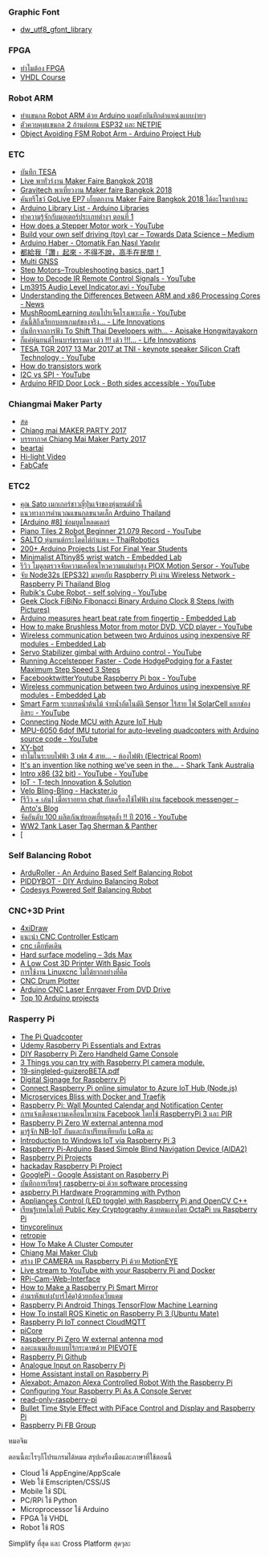 ### Graphic Font

- [dw_utf8_gfont_library](https://github.com/deaware/dw_utf8_gfont_library)

### FPGA
- [ทำไมต้อง FPGA](https://forfpgadesign.wordpress.com/2017/01/27/first-blog-post/)
- [VHDL Course](http://narong.ece.engr.tu.ac.th/vhdl/)

### Robot ARM
- [ทำแขนกล Robot ARM ด้วย Arduino แถมยังบันทึกตำแหน่งแบบง่ายๆ](https://eleceasy.com/t/robot-arm-arduino/72)
- [ตัวควบคุมแขนกล 2 ก้านต่อบน ESP32 และ NETPIE](https://dewninjathai.blogspot.com/2018/04/2-esp32-netpie.html)
- [Object Avoiding FSM Robot Arm - Arduino Project Hub](https://create.arduino.cc/projecthub/Marcos10Soares/object-avoiding-fsm-robot-arm-3f1296)

### ETC
- [บันทึก TESA](https://github.com/vsupacha/tensailab-public)
- [Live พาทัวร์งาน Maker Faire Bangkok 2018](https://www.facebook.com/khaosod/videos/2961834793833460/)
- [Gravitech พาเที่ยวงาน Maker faire Bangkok 2018](https://www.youtube.com/watch?v=h3W2HLtIN0Y)
- [คันทรีโชว์ GoLive EP7 เก็บตกงาน Maker Faire Bangkok 2018 ได้อะไรมาบ้างนะ](https://www.youtube.com/watch?v=AhiAY64K4sM)
- [Arduino Library List - Arduino Libraries](http://www.arduinolibraries.info/)
- [ทำความรู้จักกับมอเตอร์ประเภทต่างๆ ตอนที่ 1](https://www.facebook.com/watch/?v=900129106802745)
- [How does a Stepper Motor work - YouTube](https://www.youtube.com/watch?v=eyqwLiowZiU)
- [Build your own self driving (toy) car – Towards Data Science – Medium](https://towardsdatascience.com/build-your-own-self-driving-toy-car-ad00a6804b53)
- [Arduino Haber - Otomatik Fan Nasıl Yapılır](https://www.facebook.com/watch/?v=663836897139805)
- [都給我「讚」起來 - 不得不說，高手在民間！](https://www.facebook.com/watch/?v=595256844005922)
- [Multi GNSS](https://www.facebook.com/farm.walker/posts/1488016484541784)
- [Step Motors–Troubleshooting basics, part 1](https://www.designworldonline.com/step-motorstroubleshooting-basics-part-1/)
- [How to Decode IR Remote Control Signals - YouTube](https://www.youtube.com/watch?v=EPqFH-rGv4o)
- [Lm3915 Audio Level Indicator.avi - YouTube](https://www.youtube.com/watch?v=BJyTOgd86VM)
- [Understanding the Differences Between ARM and x86 Processing Cores - News](https://www.allaboutcircuits.com/news/understanding-the-differences-between-arm-and-x86-cores/)
- [MushRoomLearning สอนโปรเจ็คโรงเพาะเห็ด - YouTube](https://www.youtube.com/watch?v=exLAWlg0uJE)
- [อันนี้สิถึงเรียกบอทเกมส์ของจริง... - Life Innovations](https://www.facebook.com/watch/?v=1669341733362177)
- [บันทึกจากการฟัง To Shift Thai Developers with... - Apisake Hongwitayakorn](https://www.facebook.com/apisake/posts/10208831997256573)
- [ก็แค่หุ่นยนต์โหนบาร์ธรรมดา เด้ว !!! เด้ว !!!... - Life Innovations](https://www.facebook.com/watch/?v=1674136926215991)
- [TESA TGR 2017 13 Mar 2017 at TNI - keynote speaker Silicon Craft Technology - YouTube](https://www.youtube.com/watch?v=xFxmVn2TjAo)
- [How do transistors work](https://www.electronicsforu.com/videos-slideshows/videos/how-do-transistors-work-2)
- [I2C vs SPI - YouTube](https://www.youtube.com/watch?v=Wz6Fzo3rsLM)
- [Arduino RFID Door Lock - Both sides accessible - YouTube](https://www.youtube.com/watch?v=jFDn-ht7j9Y)

### Chiangmai Maker Party
- [สด](https://www.facebook.com/beartai/videos/1450531818313227/)
- [Chiang mai MAKER PARTY 2017](https://www.youtube.com/watch?v=Y9gGVJKqw3M)
- [บรรยากาศ Chiang Mai Maker Party 2017](https://www.facebook.com/ChiangMaiMakerClub/videos/1314011191995377/)
- [beartai ](https://www.facebook.com/beartai/videos/1450700018296407/)
- [Hi-light Video](https://www.facebook.com/JimmySoftware/videos/1199722270104813/)
- [FabCafe](https://www.youtube.com/watch?v=CsMmgnTLfFM)

### ETC2
- [คุณ Sato เมกเกอร์ชาวญี่ปุ่นเจ้าของหุ่นยนต์ตัวนี้](https://www.facebook.com/bangkokmakerfaire/videos/1767861986808278/)
- [แนวทางการคำนวณแขนกลขนาดเล็ก Arduino Thailand](https://www.facebook.com/groups/arduino.thai/permalink/1341889999187107/)
- [[Arduino #8] ซ่อมบูตโหลดเดอร์](https://www.praphas.com/index.php/2008-11-03-14-25-25/51-arduino/94-arduino-8)
- [Piano Tiles 2 Robot Beginner 21.079 Record - YouTube](https://www.youtube.com/watch?v=fqOW84ZTL7k)
- [SALTO หุ่นยนต์กระโดดไต่กำแพง – ThaiRobotics](https://www.thairobotics.com/2016/12/14/salto-vertical-jumping/)
- [200+ Arduino Projects List For Final Year Students](https://www.electronicshub.org/arduino-project-ideas/)
- [Minimalist ATtiny85 wrist watch - Embedded Lab](https://embedded-lab.com/blog/minimalist-attiny85-wrist-watch/)
- [รีวิว โมดูลตรวจจับความเคลื่อนไหวความแม่นยำสูง PIOX Motion Sersor - YouTube](https://www.youtube.com/watch?v=EoHcQfI6XQ8)
- [จับ Node32s (EPS32) มาคุยกับ Raspberry Pi ผ่าน Wireless Network - Raspberry Pi Thailand Blog](http://raspberrypi-thailand.blogspot.com/2016/11/node32s-eps32-raspberry-pi-wireless.html)
- [Rubik's Cube Robot - self solving - YouTube](https://www.youtube.com/watch?v=qt_YYSK889k)
- [Geek Clock FiBiNo Fibonacci Binary Arduino Clock 8 Steps (with Pictures)](https://www.instructables.com/Geek-Clock-FiBiNo-Fibonacci-Binary-Arduino-Clock/)
- [Arduino measures heart beat rate from fingertip - Embedded Lab](https://embedded-lab.com/blog/arduino-heart-rate-meter-seven-segment-led-display/)
- [How to make Brushless Motor from motor DVD, VCD player - YouTube](https://www.youtube.com/watch?v=78LvKOqoFko)
- [Wireless communication between two Arduinos using inexpensive RF modules - Embedded Lab](https://embedded-lab.com/blog/wireless-communication-between-two-arduinos-using-low-cost-433mhz-ask-rf-modules/)
- [Servo Stabilizer gimbal with Arduino control - YouTube](https://www.youtube.com/watch?v=TD9pkeKE_Q0)
- [Running Accelstepper Faster - Code HodgePodging for a Faster Maximum Step Speed 3 Steps](https://www.instructables.com/Playing-with-Accelstepper-Code-HodgePodging-for-a-/)
- [FacebooktwitterYoutube Raspberry Pi box - YouTube](https://www.youtube.com/watch?v=v2XymfjZn1k)
- [Wireless communication between two Arduinos using inexpensive RF modules - Embedded Lab](https://embedded-lab.com/blog/wireless-communication-between-two-arduinos-using-low-cost-433mhz-ask-rf-modules/)
- [Smart Farm ระบบรดน้ำต้นไม้ จ่ายน้ำอัตโนมัติ Sensor ไร้สาย ไฟ SolarCell แยกช่องอิสระ - YouTube](https://www.youtube.com/watch?v=Jd-O5ckMHTQ)
- [Connecting Node MCU with Azure IoT Hub](https://icircuit.net/connecting-node-mcu-with-azure-iot-hub/1089)
- [MPU-6050 6dof IMU tutorial for auto-leveling quadcopters with Arduino source code - YouTube](https://www.youtube.com/watch?v=4BoIE8YQwM8)
- [XY-bot](https://www.facebook.com/notes/1214154225638018/)
- [ทำไมในระบบไฟฟ้า 3 เฟส 4 สาย... - ห้องไฟฟ้า (Electrical Room)](https://www.facebook.com/watch/?v=957981487548585)
- [It's an invention like nothing we've seen in the... - Shark Tank Australia](https://www.facebook.com/watch/?v=625338240963667)
- [Intro x86 (32 bit) - YouTube - YouTube](https://www.youtube.com/playlist?list=PL038BE01D3BAEFDB0)
- [IoT - T-tech Innovation & Solution](https://www.facebook.com/ttechinnovation/videos/1190768534298422/)
- [Velo Bling-Bling - Hackster.io](https://www.hackster.io/veloblingbling/velo-bling-bling-7b4a7e)
- [[รีวิว + เล่น] เมื่อเราอยาก chat กับเครื่องใช้ไฟฟ้า ผ่าน facebook messenger – Anto's Blog](https://blog.anto.io/th/reviewfacebookbotchat3/)
- [จัดอันดับ 100 ผลิตภัณฑ์ยอดเยี่ยมสุดล้ำ !! ปี 2016 - YouTube](https://www.youtube.com/watch?v=G50JNacvbCc)
- [WW2 Tank Laser Tag Sherman & Panther](https://create.arduino.cc/projecthub/gatoninja236/ww2-tank-laser-tag-sherman-panther-cdc98f)
- [

### Self Balancing Robot
- [ArduRoller - An Arduino Based Self Balancing Robot](https://circuitdigest.com/project/arduroller-arduino-self-balancing-robot)
- [PIDDYBOT - DIY Arduino Balancing Robot](https://www.hackster.io/seanhodgins/piddybot-diy-arduino-balancing-robot-14ce90)
- [Codesys Powered Self Balancing Robot](https://www.youtube.com/watch?v=EwrQEsFmL4E)


### CNC+3D Print
- [4xiDraw](https://www.instructables.com/4xiDraw/)
- [แนะนำ CNC Controller Estlcam ](https://panmaneecnc.blogspot.com/2017/04/cnc-controller-estlcam.html)
- [cnc เด็กหัดเดิน](https://aofcnc.blogspot.com/)
- [Hard surface modeling – 3ds Max](http://candle3d.com/hard-surface-modeling-3ds-max)
- [A Low Cost 3D Printer With Basic Tools](https://www.instructables.com/A-low-cost-3D-printer-with-basic-tools/)
- [การใช้งาน Linuxcnc ไม่ได้ยากอย่างที่คิด](https://panmaneecnc.blogspot.com/2017/08/linuxcnc-usb-drive.html)
- [CNC Drum Plotter](https://www.instructables.com/CNC-Drum-Plotter/)
- [Arduino CNC Laser Enrgaver From DVD Drive](https://www.instructables.com/Arduino-CNC-Laser-Enrgaver-From-DVD-Drive/)
- [Top 10 Arduino projects](https://www.youtube.com/watch?v=L2jRiyRfHpk)

### Rasperry Pi
- [The Pi Quadcopter](https://www.instructables.com/The-Pi-Quadcopter/)
- [Udemy Raspberry Pi Essentials and Extras](https://www.udemy.com/course/raspberry-pi-essentials-and-extras/)
- [DIY Raspberry Pi Zero Handheld Game Console](https://www.youtube.com/watch?v=bhWTfATkg6w)
- [3 Things you can try with Raspberry PI camera module.](https://londheshardul.wordpress.com/2017/12/06/do-you-have-raspberry-pi-camera-module-here-are-few-things-you-can-try-with-it/)
- [19-singleled-guizeroBETA.pdf](https://github.com/topshed/PiClubSushi/blob/master/19-singleled-guizeroBETA.pdf)
- [Digital Signage for Raspberry Pi](https://info-beamer.com/)
- [Connect Raspberry Pi online simulator to Azure IoT Hub (Node.js)](https://learn.microsoft.com/en-us/azure/iot-hub/iot-hub-raspberry-pi-web-simulator-get-started)
- [Microservices Bliss with Docker and Traefik](https://blog.hypriot.com/post/microservices-bliss-with-docker-and-traefik/)
- [Raspberry Pi: Wall Mounted Calendar and Notification Center](https://www.instructables.com/Raspberry-Pi-Wall-Mounted-Calender-and-Notificatio/)
- [การแจ้งเตือนความเคลื่อนไหวผ่าน Facebook โดยใช้ RaspberryPi 3 และ PIR](http://doc.inex.co.th/%e0%b8%81%e0%b8%b2%e0%b8%a3%e0%b9%81%e0%b8%88%e0%b9%89%e0%b8%87%e0%b9%80%e0%b8%95%e0%b8%b7%e0%b8%ad%e0%b8%99%e0%b8%84%e0%b8%a7%e0%b8%b2%e0%b8%a1%e0%b9%80%e0%b8%84%e0%b8%a5%e0%b8%b7%e0%b9%88%e0%b8%ad/)
- [Raspberry Pi Zero W external antenna mod](https://www.briandorey.com/post/Raspberry-Pi-Zero-W-external-antenna-mod)
- [มารู้จัก NB-IoT กันและถ้าเปรียบเทียบกับ LoRa ละ](https://medium.com/deaware/%E0%B8%A1%E0%B8%B2%E0%B8%A3%E0%B8%B9%E0%B9%89%E0%B8%88%E0%B8%B1%E0%B8%81-nb-iot-%E0%B8%81%E0%B8%B1%E0%B8%99%E0%B9%81%E0%B8%A5%E0%B8%B0%E0%B8%96%E0%B9%89%E0%B8%B2%E0%B9%80%E0%B8%9B%E0%B8%A3%E0%B8%B5%E0%B8%A2%E0%B8%9A%E0%B9%80%E0%B8%97%E0%B8%B5%E0%B8%A2%E0%B8%9A%E0%B8%81%E0%B8%B1%E0%B8%9A-lora-%E0%B8%A5%E0%B8%B0-4f70bcde6f6#.z64whtwbr)
- [Introduction to Windows IoT via Raspberry Pi 3](https://www.electronicsforu.com/resources/introduction-to-windows-iot-via-raspberry-pi-3)
- [Raspberry Pi-Arduino Based Simple Blind Navigation Device (AIDA2)](https://www.instructables.com/Raspberry-Pi-Arduino-Based-Simple-Blind-Navigation/?utm_content=buffer12e28&utm_medium=social&utm_source=facebook.com&utm_campaign=buffer)
- [Raspberry Pi Projects](https://www.instructables.com/Raspberry-Pi-Projects/)
- [hackaday Raspberry Pi Project](https://hackaday.io/projects?tag=raspberry%20pi)
- [GooglePi - Google Assistant on Raspberry Pi ](https://www.hackster.io/Salmanfarisvp/googlepi-google-assistant-on-raspberry-pi-9f3677)
- [บันทึกการเรียนรู้ raspberry-pi ด้วย software processing](http://www.electoday.com/index.php/topic,13877.0.html)
- [aspberry Pi Hardware Programming with Python](https://radiostud.io/raspberrypi-hardware-interface-programming-python/)
- [Appliances Control (LED toggle) with Raspberry Pi and OpenCV C++](https://engineerslaboratory.wordpress.com/2016/11/13/appliances-control-led-toggle-with-raspberry-pi-and-opencv-c/)
- [เรียนรู้เทคโนโลยี Public Key Cryptography ด้วยตนเองโดย OctaPi บน Raspberry Pi](https://www.techtalkthai.com/learn-public-key-cryptography-with-octapi-on-raspberry-pi/)
- [tinycorelinux](http://tinycorelinux.net/ports.html)
- [retropie](https://retropie.org.uk/)
- [How To Make A Cluster Computer](https://www.youtube.com/watch?v=1R0UgIgcb5g)
- [Chiang Mai Maker Club](https://medium.com/chiang-mai-maker-club)
- [สร้าง IP CAMERA บน Raspberry Pi ด้วย MotionEYE](https://www.facebook.com/notes/2861140074170984/)
- [Live stream to YouTube with your Raspberry Pi and Docker](https://blog.alexellis.io/live-stream-with-docker/)
- [RPi-Cam-Web-Interface](https://elinux.org/RPi-Cam-Web-Interface)
- [How to Make a Raspberry Pi Smart Mirror](https://www.youtube.com/watch?v=fkVBAcvbrjU)
- [อ่านรหัสแท่ง(บาร์โค้ด)ด้วยกล้องเว็บแคม](https://www.facebook.com/groups/rpi.th/permalink/1852959858291175/)
- [Raspberry Pi Android Things TensorFlow Machine Learning](http://raspberrypi4u.blogspot.com/2017/04/raspberry-pi-android-things-tensorflow.html)
- [How To install ROS Kinetic on Raspberry Pi 3 (Ubuntu Mate)](https://www.intorobotics.com/how-to-install-ros-kinetic-on-raspberry-pi-3-ubuntu-mate/)
- [Raspberry Pi IoT connect CloudMQTT](http://raspberrypi4u.blogspot.com/2017/03/raspberry-pi-cloudmqtt.html)
- [piCore](https://www.facebook.com/legacy/notes/1826437104276784/)
- [Raspberry Pi Zero W external antenna mod](https://www.briandorey.com/post/Raspberry-Pi-Zero-W-external-antenna-mod)
- [ลงคะแนนเสียงแบบไร้กระดาษด้วย PIEVOTE](https://blog.netpie.io/archives/1465)
- [Raspberry Pi Github](https://github.com/raspberrypi)
- [Analogue Input on Raspberry Pi](https://www.electronicsforu.com/electronics-projects/analogue-input-raspberry-pi)
- [Home Assistant install on Raspberry Pi](https://www.youtube.com/watch?v=fNTEjjPDhCw)
- [Alexabot: Amazon Alexa Controlled Robot With the Raspberry Pi](https://www.youtube.com/watch?v=jiZiNbABGfw)
- [Configuring Your Raspberry Pi As A Console Server](https://packet6.com/configuring-your-raspberry-pi-as-a-console-server/)
- [read-only-raspberry-pi](https://learn.adafruit.com/read-only-raspberry-pi/overview)
- [Bullet Time Style Effect with PiFace Control and Display and Raspberry Pi](https://www.youtube.com/watch?v=IqoA4HeBCQ4)
- [Raspberry Pi FB Group](https://www.facebook.com/legacy/notes/1907609879492839/)


หมอจิม

ตอนนี้อะไรๆก็โปรแกรมได้หมด สรุปเครื่องมือและภาษาที่ใช้ตอนนี้

- Cloud ใช้ AppEngine/AppScale
- Web ใช้ Emscripten/CSS/JS
- Mobile ใช้ SDL
- PC/RPi ใช้ Python
- Microprocessor ใช้ Arduino
- FPGA ใช้ VHDL
- Robot ใช้ ROS

Simplify ที่สุด และ Cross Platform สุดๆละ
